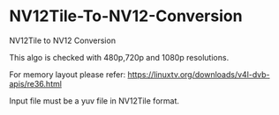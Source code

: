 # NV12Tile-To-NV12-Conversion
NV12Tile to NV12 Conversion

This algo is checked with 480p,720p and 1080p resolutions.

For memory layout please refer:
https://linuxtv.org/downloads/v4l-dvb-apis/re36.html

Input file must be a yuv file in NV12Tile format.
